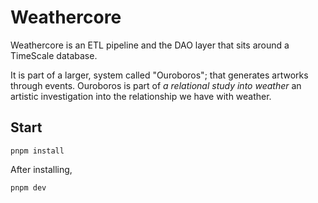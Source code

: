 # Weathercore

Weathercore is an ETL pipeline and the DAO layer that sits around a TimeScale database.

It is part of a larger, system called "Ouroboros"; that generates artworks through events. Ouroboros is part of _a relational study into weather_ an artistic investigation into the relationship we have with weather.

## Start

```shell
pnpm install
```

After installing,

```shell
pnpm dev
```
